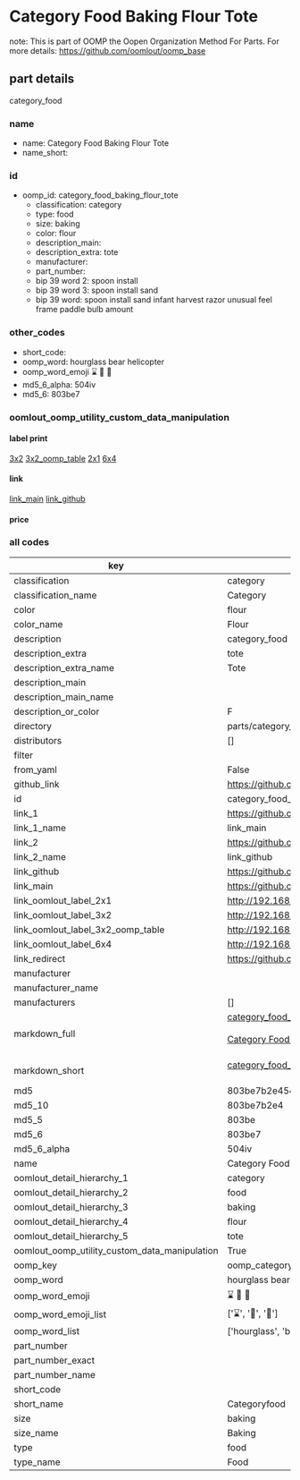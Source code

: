 # Category Food Baking Flour Tote  

note: This is part of OOMP the Oopen Organization Method For Parts. For more details: https://github.com/oomlout/oomp_base

##  part details
  



category_food



### name
* name: Category Food Baking Flour Tote
* name_short: 
### id
* oomp_id: category_food_baking_flour_tote
  * classification: category
  * type: food
  * size: baking
  * color: flour
  * description_main: 
  * description_extra: tote
  * manufacturer: 
  * part_number: 
  * bip 39 word 2: spoon install
  * bip 39 word 3: spoon install sand
  * bip 39 word: spoon install sand infant harvest razor unusual feel frame paddle bulb amount

### other_codes
* short_code: 
* oomp_word: hourglass bear helicopter
* oomp_word_emoji :hourglass: :bear: :helicopter:
* md5_6_alpha: 504iv
* md5_6: 803be7






### oomlout_oomp_utility_custom_data_manipulation
#### label print
[3x2](http://192.168.1.245:1112/?label=oomp%20504iv)
[3x2_oomp_table](http://192.168.1.108:1112/?label=oomp%20504iv)
[2x1](http://192.168.1.242:1112/?label=oomp%20504iv)
[6x4](http://192.168.1.55:1112/?label=oomp%20504iv)    

#### link

[link_main](https://github.com/oomlout/oomlout_oomp_version_1_messy/tree/main/parts/category_food_baking_flour_tote) [link_github](https://github.com/oomlout/oomlout_oomp_version_1_messy/tree/main/parts/category_food_baking_flour_tote)                             

#### price







### all codes 
| key | value |  
| --- | --- |  
| classification | category |  
| classification_name | Category |  
| color | flour |  
| color_name | Flour |  
| description | category_food |  
| description_extra | tote |  
| description_extra_name | Tote |  
| description_main |  |  
| description_main_name |  |  
| description_or_color | F  |  
| directory | parts/category_food_baking_flour_tote |  
| distributors | [] |  
| filter |  |  
| from_yaml | False |  
| github_link | https://github.com/oomlout/oomlout_oomp_part_src/tree/main/parts/category_food_baking_flour_tote |  
| id | category_food_baking_flour_tote |  
| link_1 | https://github.com/oomlout/oomlout_oomp_version_1_messy/tree/main/parts/category_food_baking_flour_tote |  
| link_1_name | link_main |  
| link_2 | https://github.com/oomlout/oomlout_oomp_version_1_messy/tree/main/parts/category_food_baking_flour_tote |  
| link_2_name | link_github |  
| link_github | https://github.com/oomlout/oomlout_oomp_version_1_messy/tree/main/parts/category_food_baking_flour_tote |  
| link_main | https://github.com/oomlout/oomlout_oomp_version_1_messy/tree/main/parts/category_food_baking_flour_tote |  
| link_oomlout_label_2x1 | http://192.168.1.242:1112/?label=oomp%20504iv |  
| link_oomlout_label_3x2 | http://192.168.1.245:1112/?label=oomp%20504iv |  
| link_oomlout_label_3x2_oomp_table | http://192.168.1.108:1112/?label=oomp%20504iv |  
| link_oomlout_label_6x4 | http://192.168.1.55:1112/?label=oomp%20504iv |  
| link_redirect | https://github.com/oomlout/oomlout_oomp_version_1_messy/tree/main/parts/category_food_baking_flour_tote |  
| manufacturer |  |  
| manufacturer_name |  |  
| manufacturers | [] |  
| markdown_full | [category_food_baking_flour_tote](none)<br>[](none)<br>[Category Food Baking Flour Tote](none)<br><br> |  
| markdown_short | [category_food_baking_flour_tote](none)<br><br> |  
| md5 | 803be7b2e454ddcacab4b7357e5d5e94 |  
| md5_10 | 803be7b2e4 |  
| md5_5 | 803be |  
| md5_6 | 803be7 |  
| md5_6_alpha | 504iv |  
| name | Category Food Baking Flour Tote |  
| oomlout_detail_hierarchy_1 | category |  
| oomlout_detail_hierarchy_2 | food |  
| oomlout_detail_hierarchy_3 | baking |  
| oomlout_detail_hierarchy_4 | flour |  
| oomlout_detail_hierarchy_5 | tote |  
| oomlout_oomp_utility_custom_data_manipulation | True |  
| oomp_key | oomp_category_food_baking_flour_tote |  
| oomp_word | hourglass bear helicopter |  
| oomp_word_emoji | :hourglass: :bear: :helicopter: |  
| oomp_word_emoji_list | [':hourglass:', ':bear:', ':helicopter:'] |  
| oomp_word_list | ['hourglass', 'bear', 'helicopter'] |  
| part_number |  |  
| part_number_exact |  |  
| part_number_name |  |  
| short_code |  |  
| short_name | Categoryfood |  
| size | baking |  
| size_name | Baking |  
| type | food |  
| type_name | Food |  
